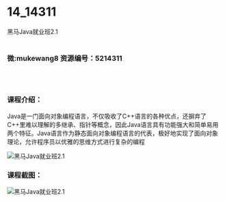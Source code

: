 # 14_14311
黑马Java就业班2.1
<br/></br>
<h3>微:mukewang8 资源编号：5214311</h3>
<br/></br>
<h3>课程介绍：</h3>
<p><a title="查看与 Java 相关的文章" target="_blank">Java</a>是一门面向对象编程语言，不仅吸收了C++语言的各种优点，还摒弃了C++里难以理解的多继承、指针等概念，因此<a title="查看与 Java 相关的文章" target="_blank">Java</a>语言具有功能强大和简单易用两个特征。Java语言作为静态面向对象编程语言的代表，极好地实现了面向对象理论，允许程序员以优雅的思维方式进行复杂的编程</p>
<p><img src="https://www.ko996.com/wp-content/uploads/img/2020/07/1-32-300x201.png" alt="黑马Java就业班2.1"></p>
<div class="info-desc">
<h3>课程截图：</h3>
<p><img src="https://www.ko996.com/wp-content/uploads/img/2020/07/2-36.png" alt="黑马Java就业班2.1"></p>


			
</div>
